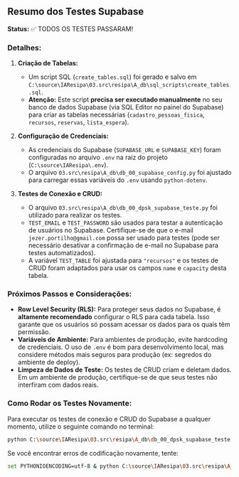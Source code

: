## Resumo dos Testes Supabase

**Status:** ✅ TODOS OS TESTES PASSARAM!

### Detalhes:

1.  **Criação de Tabelas:**
    *   Um script SQL (`create_tables.sql`) foi gerado e salvo em `C:\source\IAResipa\03.src\resipa\A_db\sql_scripts\create_tables.sql`.
    *   **Atenção:** Este script **precisa ser executado manualmente** no seu banco de dados Supabase (via SQL Editor no painel do Supabase) para criar as tabelas necessárias (`cadastro_pessoas_fisica`, `recursos`, `reservas`, `lista_espera`).

2.  **Configuração de Credenciais:**
    *   As credenciais do Supabase (`SUPABASE_URL` e `SUPABASE_KEY`) foram configuradas no arquivo `.env` na raiz do projeto (`C:\source\IAResipa\.env`).
    *   O arquivo `03.src\resipa\A_db\db_00_supabase_config.py` foi ajustado para carregar essas variáveis do `.env` usando `python-dotenv`.

3.  **Testes de Conexão e CRUD:**
    *   O arquivo `03.src\resipa\A_db\db_00_dpsk_supabase_teste.py` foi utilizado para realizar os testes.
    *   `TEST_EMAIL` e `TEST_PASSWORD` são usados para testar a autenticação de usuários no Supabase. Certifique-se de que o e-mail `jezer.portilho@gmail.com` possa ser usado para testes (pode ser necessário desativar a confirmação de e-mail no Supabase para testes automatizados).
    *   A variável `TEST_TABLE` foi ajustada para `"recursos"` e os testes de CRUD foram adaptados para usar os campos `name` e `capacity` desta tabela.

### Próximos Passos e Considerações:

*   **Row Level Security (RLS):** Para proteger seus dados no Supabase, é **altamente recomendado** configurar o RLS para cada tabela. Isso garante que os usuários só possam acessar os dados para os quais têm permissão.
*   **Variáveis de Ambiente:** Para ambientes de produção, evite hardcoding de credenciais. O uso de `.env` é bom para desenvolvimento local, mas considere métodos mais seguros para produção (ex: segredos do ambiente de deploy).
*   **Limpeza de Dados de Teste:** Os testes de CRUD criam e deletam dados. Em um ambiente de produção, certifique-se de que seus testes não interfiram com dados reais.

### Como Rodar os Testes Novamente:

Para executar os testes de conexão e CRUD do Supabase a qualquer momento, utilize o seguinte comando no terminal:

```bash
python C:\source\IAResipa\03.src\resipa\A_db\db_00_dpsk_supabase_teste.py
```

Se você encontrar erros de codificação novamente, tente:

```bash
set PYTHONIOENCODING=utf-8 & python C:\source\IAResipa\03.src\resipa\A_db\db_00_dpsk_supabase_teste.py
```